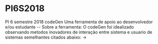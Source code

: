 # PI6S2018
PI 6 semestre 2018
codeGen
Uma ferramenta de apoio ao desenvolvedor e/ou estudante
-- Sobre a ferramenta:
	O codeGen foi idealizado observando metodos inovadores de interação
	entre sistema e usuario de sistemas semelhantes citados abaixo:
	->
